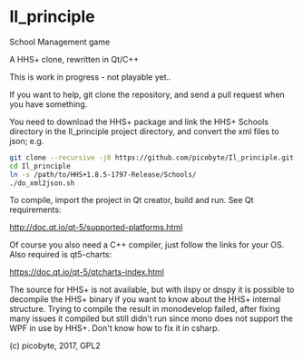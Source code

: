 # Il_principle
School Management game

A HHS+ clone, rewritten in Qt/C++


This is work in progress - not playable yet..


If you want to help, git clone the repository, and send a pull request when you have something.

You need to download the HHS+ package and link the HHS+ Schools directory in the Il_principle project directory, and 
convert the xml files to json; e.g.

```bash
git clone --recursive -j8 https://github.com/picobyte/Il_principle.git
cd Il_principle
ln -s /path/to/HHS+1.8.5-1797-Release/Schools/
./do_xml2json.sh
```

To compile, import the project in Qt creator, build and run. See Qt requirements:

http://doc.qt.io/qt-5/supported-platforms.html

Of course you also need a C++ compiler, just follow the links for your OS. Also required is qt5-charts:

https://doc.qt.io/qt-5/qtcharts-index.html

The source for HHS+ is not available, but with ilspy or dnspy it is possible to decompile the HHS+ binary if you
want to know about the HHS+ internal structure. Trying to compile the result in monodevelop failed, after fixing many issues
it compiled but still didn't run since mono does not support the WPF in use by HHS+. Don't know how to fix it in csharp.

(c) picobyte, 2017, GPL2
